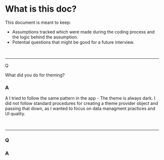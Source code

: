 # What is this doc?

This document is meant to keep:

- Assumptions tracked which were made during the coding process and the logic behind the assumption.
- Potential questions that might be good for a future interview.

<br>
<hr>

Q

What did you do for theming?

### A

A I tried to follow the same pattern in the app - The theme is always dark. I did not follow standard procedures for creating a theme provider object and passing that down, as I wanted to focus on data managment practices and UI quality.

<br>
<hr>

### Q

### A
